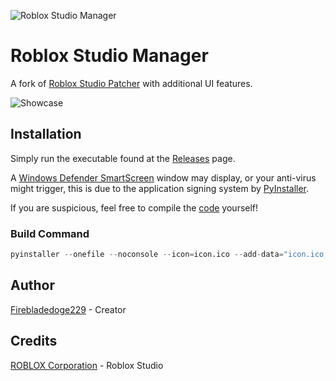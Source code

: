 ![Roblox Studio Manager](https://github.com/Firebladedoge229/RobloxStudioManager/blob/main/robloxstudiomanager.png?raw=true)

# Roblox Studio Manager

A fork of [Roblox Studio Patcher](https://github.com/Firebladedoge229/RobloxStudioPatcher) with additional UI features.

![Showcase](https://i.ibb.co/vxpZQZV/Roblox-Settings-Manager-b1.png)

## Installation

Simply run the executable found at the [Releases](https://github.com/Firebladedoge229/RobloxStudioManager/releases/latest/download/RobloxStudioManager.exe) page.

A [Windows Defender SmartScreen](https://learn.microsoft.com/en-us/windows/security/operating-system-security/virus-and-threat-protection/microsoft-defender-smartscreen/) window may display, or your anti-virus might trigger, this is due to the application signing system by [PyInstaller](https://github.com/pyinstaller/pyinstaller).

If you are suspicious, feel free to compile the [code](https://github.com/Firebladedoge229/RobloxStudioManager/archive/refs/heads/main.zip) yourself!

### Build Command
```py
pyinstaller --onefile --noconsole --icon=icon.ico --add-data="icon.ico;." --add-data="sv_ttk;sv_ttk" robloxstudiomanager.py
```

## Author

[Firebladedoge229](https://www.github.com/Firebladedoge229) - Creator

## Credits 

[ROBLOX Corporation](https://web.archive.org/web/20190123202500if_/https://assets.contentstack.io/v3/assets/bltc2ad39afa86662c8/blt2387a75699f139aa/5c004be20df41c16214e0b69/Roblox_2.0_Brand_Guidelines_Nov_2018.pdf?disposition=inline) - Roblox Studio
